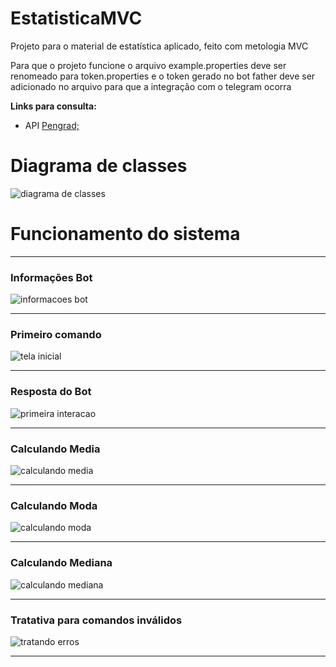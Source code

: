 # EstatisticaMVC
Projeto para o material de estatística aplicado, feito com metologia MVC

Para que o projeto funcione o arquivo example.properties deve ser renomeado para token.properties e o token gerado no bot father deve ser adicionado no arquivo para que a integração com o telegram ocorra

**Links para consulta:**

* API [Pengrad;](https://github.com/pengrad/java-telegram-bot-api/blob/master/README.md)

# Diagrama de classes

![diagrama de classes](files/imgs/diagramas/EstatisticaMVCv2.jpg)

# Funcionamento do sistema

---

### **Informações Bot**

![informacoes bot](files/imgs/readme/0_informacoesBot.png)

---

### **Primeiro comando**

![tela inicial](files/imgs/readme/1_telaInicial.png)

---

### **Resposta do Bot**

![primeira interacao](files/imgs/readme/2_primeirainteracao.png)

---

### **Calculando Media**

![calculando media](files/imgs/readme/3_media.png)

---

### **Calculando Moda**

![calculando moda](files/imgs/readme/4_moda.png)

---

### **Calculando Mediana**

![calculando mediana](files/imgs/readme/5_mediana.png)

---

### **Tratativa para comandos inválidos**

![tratando erros](files/imgs/readme/6_tratativas.png)

---
